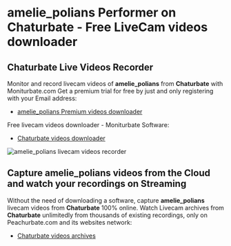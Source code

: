 # amelie_polians Performer on Chaturbate - Free LiveCam videos downloader

## Chaturbate Live Videos Recorder

Monitor and record livecam videos of **amelie_polians** from **Chaturbate** with Moniturbate.com
Get a premium trial for free by just and only registering with your Email address:
* [amelie_polians Premium videos downloader](https://moniturbate.com/request-demo-licence-key.html)

Free livecam videos downloader - Moniturbate Software:
* [Chaturbate videos downloader](https://moniturbate.com/moniturbate-download-software.html)

![amelie_polians livecam videos recorder](https://peachurnet.com/templates/moniturbate-software.png)


## Capture amelie_polians videos from the Cloud and watch your recordings on Streaming

Without the need of downloading a software, capture **amelie_polians** livecam videos from **Chaturbate** 100% online.
Watch Livecam archives from **Chaturbate** unlimitedly from thousands of existing recordings, only on Peachurbate.com and its websites network:
* [Chaturbate videos archives](https://peachurnet.com/)